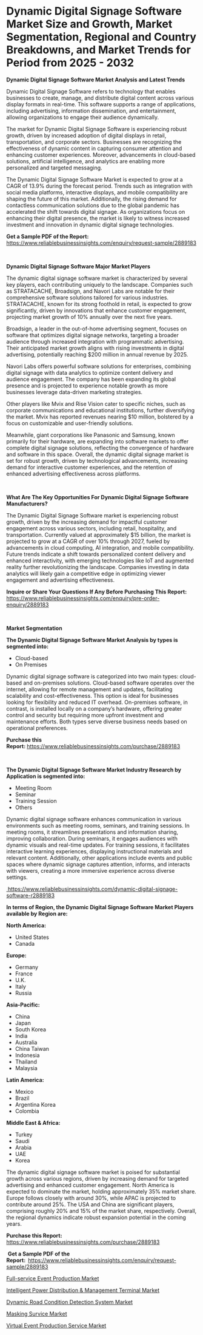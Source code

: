 <p><h1>Dynamic Digital Signage Software Market Size and Growth, Market Segmentation, Regional and Country Breakdowns, and Market Trends for Period from 2025 -  2032</h1></p><p><strong>Dynamic Digital Signage Software Market Analysis and Latest Trends</strong></p>
<p><p>Dynamic Digital Signage Software refers to technology that enables businesses to create, manage, and distribute digital content across various display formats in real-time. This software supports a range of applications, including advertising, information dissemination, and entertainment, allowing organizations to engage their audience dynamically. </p><p>The market for Dynamic Digital Signage Software is experiencing robust growth, driven by increased adoption of digital displays in retail, transportation, and corporate sectors. Businesses are recognizing the effectiveness of dynamic content in capturing consumer attention and enhancing customer experiences. Moreover, advancements in cloud-based solutions, artificial intelligence, and analytics are enabling more personalized and targeted messaging.</p><p>The Dynamic Digital Signage Software Market is expected to grow at a CAGR of 13.9% during the forecast period. Trends such as integration with social media platforms, interactive displays, and mobile compatibility are shaping the future of this market. Additionally, the rising demand for contactless communication solutions due to the global pandemic has accelerated the shift towards digital signage. As organizations focus on enhancing their digital presence, the market is likely to witness increased investment and innovation in dynamic digital signage technologies.</p></p>
<p><strong>Get a Sample PDF of the Report:&nbsp;</strong> <a href="https://www.reliablebusinessinsights.com/enquiry/request-sample/2889183?utm_campaign=1113&utm_medium=2&utm_source=Github&utm_content=ia&utm_term=14032025&utm_id=dynamic-digital-signage-software">https://www.reliablebusinessinsights.com/enquiry/request-sample/2889183</a></p>
<p>&nbsp;</p>
<p><strong>Dynamic Digital Signage Software Major Market Players</strong></p>
<p><p>The dynamic digital signage software market is characterized by several key players, each contributing uniquely to the landscape. Companies such as STRATACACHE, Broadsign, and Navori Labs are notable for their comprehensive software solutions tailored for various industries. STRATACACHE, known for its strong foothold in retail, is expected to grow significantly, driven by innovations that enhance customer engagement, projecting market growth of 10% annually over the next five years.</p><p>Broadsign, a leader in the out-of-home advertising segment, focuses on software that optimizes digital signage networks, targeting a broader audience through increased integration with programmatic advertising. Their anticipated market growth aligns with rising investments in digital advertising, potentially reaching $200 million in annual revenue by 2025.</p><p>Navori Labs offers powerful software solutions for enterprises, combining digital signage with data analytics to optimize content delivery and audience engagement. The company has been expanding its global presence and is projected to experience notable growth as more businesses leverage data-driven marketing strategies.</p><p>Other players like Mvix and Rise Vision cater to specific niches, such as corporate communications and educational institutions, further diversifying the market. Mvix has reported revenues nearing $10 million, bolstered by a focus on customizable and user-friendly solutions.</p><p>Meanwhile, giant corporations like Panasonic and Samsung, known primarily for their hardware, are expanding into software markets to offer complete digital signage solutions, reflecting the convergence of hardware and software in this space. Overall, the dynamic digital signage market is set for robust growth, driven by technological advancements, increasing demand for interactive customer experiences, and the retention of enhanced advertising effectiveness across platforms.</p></p>
<p>&nbsp;</p>
<p><strong>What Are The Key Opportunities For Dynamic Digital Signage Software Manufacturers?</strong></p>
<p><p>The Dynamic Digital Signage Software market is experiencing robust growth, driven by the increasing demand for impactful customer engagement across various sectors, including retail, hospitality, and transportation. Currently valued at approximately $15 billion, the market is projected to grow at a CAGR of over 10% through 2027, fueled by advancements in cloud computing, AI integration, and mobile compatibility. Future trends indicate a shift towards personalized content delivery and enhanced interactivity, with emerging technologies like IoT and augmented reality further revolutionizing the landscape. Companies investing in data analytics will likely gain a competitive edge in optimizing viewer engagement and advertising effectiveness.</p></p>
<p><strong>Inquire or Share Your Questions If Any Before Purchasing This Report:</strong> <a href="https://www.reliablebusinessinsights.com/enquiry/pre-order-enquiry/2889183?utm_campaign=1113&utm_medium=2&utm_source=Github&utm_content=ia&utm_term=14032025&utm_id=dynamic-digital-signage-software">https://www.reliablebusinessinsights.com/enquiry/pre-order-enquiry/2889183</a></p>
<p>&nbsp;</p>
<p><strong>Market Segmentation</strong></p>
<p><strong>The Dynamic Digital Signage Software Market Analysis by types is segmented into:</strong></p>
<p><ul><li>Cloud-based</li><li>On Premises</li></ul></p>
<p><p>Dynamic digital signage software is categorized into two main types: cloud-based and on-premises solutions. Cloud-based software operates over the internet, allowing for remote management and updates, facilitating scalability and cost-effectiveness. This option is ideal for businesses looking for flexibility and reduced IT overhead. On-premises software, in contrast, is installed locally on a company’s hardware, offering greater control and security but requiring more upfront investment and maintenance efforts. Both types serve diverse business needs based on operational preferences.</p></p>
<p><strong>Purchase this Report:&nbsp;</strong><a href="https://www.reliablebusinessinsights.com/purchase/2889183?utm_campaign=1113&utm_medium=2&utm_source=Github&utm_content=ia&utm_term=14032025&utm_id=dynamic-digital-signage-software">https://www.reliablebusinessinsights.com/purchase/2889183</a></p>
<p>&nbsp;</p>
<p><strong>The Dynamic Digital Signage Software Market Industry Research by Application is segmented into:</strong></p>
<p><ul><li>Meeting Room</li><li>Seminar</li><li>Training Session</li><li>Others</li></ul></p>
<p><p>Dynamic digital signage software enhances communication in various environments such as meeting rooms, seminars, and training sessions. In meeting rooms, it streamlines presentations and information sharing, improving collaboration. During seminars, it engages audiences with dynamic visuals and real-time updates. For training sessions, it facilitates interactive learning experiences, displaying instructional materials and relevant content. Additionally, other applications include events and public spaces where dynamic signage captures attention, informs, and interacts with viewers, creating a more immersive experience across diverse settings.</p></p>
<p><a href="https://www.reliablebusinessinsights.com/dynamic-digital-signage-software-r2889183?utm_campaign=1113&utm_medium=2&utm_source=Github&utm_content=ia&utm_term=14032025&utm_id=dynamic-digital-signage-software">&nbsp;https://www.reliablebusinessinsights.com/dynamic-digital-signage-software-r2889183</a></p>
<p><strong>In terms of Region, the Dynamic Digital Signage Software Market Players available by Region are:</strong></p>
<p>
    <p> <strong> North America: </strong>
        <ul>
            <li>United States</li>
            <li>Canada</li>
        </ul>
        </p> 
    <p> <strong> Europe: </strong>
        <ul>
            <li>Germany</li>
            <li>France</li>
            <li>U.K.</li>
            <li>Italy</li>
            <li>Russia</li>
        </ul>
        </p> 
    <p> <strong> Asia-Pacific: </strong>
        <ul>
            <li>China</li>
            <li>Japan</li>
            <li>South Korea</li>
            <li>India</li>
            <li>Australia</li>
            <li>China Taiwan</li>
            <li>Indonesia</li>
            <li>Thailand</li>
            <li>Malaysia</li>
        </ul>
        </p> 
    <p> <strong> Latin America: </strong>
        <ul>
            <li>Mexico</li>
            <li>Brazil</li>
            <li>Argentina Korea</li>
            <li>Colombia</li>
        </ul>
        </p> 
    <p> <strong> Middle East & Africa: </strong>
        <ul>
            <li>Turkey</li>
            <li>Saudi</li>
            <li>Arabia</li>
            <li>UAE</li>
            <li>Korea</li>
        </ul>
    </p>
    </p>
<p><p>The dynamic digital signage software market is poised for substantial growth across various regions, driven by increasing demand for targeted advertising and enhanced customer engagement. North America is expected to dominate the market, holding approximately 35% market share. Europe follows closely with around 30%, while APAC is projected to contribute around 25%. The USA and China are significant players, comprising roughly 20% and 15% of the market share, respectively. Overall, the regional dynamics indicate robust expansion potential in the coming years.</p></p>
<p><strong>Purchase this Report: </strong><a href="https://www.reliablebusinessinsights.com/purchase/2889183?utm_campaign=1113&utm_medium=2&utm_source=Github&utm_content=ia&utm_term=14032025&utm_id=dynamic-digital-signage-software">https://www.reliablebusinessinsights.com/purchase/2889183</a></p>
<p>&nbsp;<strong>Get a Sample PDF of the Report:&nbsp;&nbsp;</strong><a href="https://www.reliablebusinessinsights.com/enquiry/request-sample/2889183?utm_campaign=1113&utm_medium=2&utm_source=Github&utm_content=ia&utm_term=14032025&utm_id=dynamic-digital-signage-software">https://www.reliablebusinessinsights.com/enquiry/request-sample/2889183</a></p>
<p><strong></strong></p>
<p><p><a href="https://github.com/seemagarbeha/Market-Research-Report-List-1/blob/main/full-service-event-production-market.md?utm_campaign=1113&utm_medium=2&utm_source=Github&utm_content=ia&utm_term=14032025&utm_id=dynamic-digital-signage-software">Full-service Event Production Market</a></p><p><a href="https://github.com/edderkoliso1/Market-Research-Report-List-1/blob/main/intelligent-power-distribution-management-terminal-market.md?utm_campaign=1113&utm_medium=2&utm_source=Github&utm_content=ia&utm_term=14032025&utm_id=dynamic-digital-signage-software">Intelligent Power Distribution & Management Terminal Market</a></p><p><a href="https://github.com/sarialahipff/Market-Research-Report-List-1/blob/main/dynamic-road-condition-detection-system-market.md?utm_campaign=1113&utm_medium=2&utm_source=Github&utm_content=ia&utm_term=14032025&utm_id=dynamic-digital-signage-software">Dynamic Road Condition Detection System Market</a></p><p><a href="https://github.com/mafeasavzal/Market-Research-Report-List-1/blob/main/masking-survice-market.md?utm_campaign=1113&utm_medium=2&utm_source=Github&utm_content=ia&utm_term=14032025&utm_id=dynamic-digital-signage-software">Masking Survice Market</a></p><p><a href="https://github.com/gorbaicodaro/Market-Research-Report-List-1/blob/main/virtual-event-production-service-market.md?utm_campaign=1113&utm_medium=2&utm_source=Github&utm_content=ia&utm_term=14032025&utm_id=dynamic-digital-signage-software">Virtual Event Production Service Market</a></p></p>